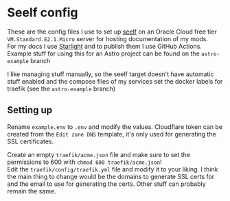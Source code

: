 # Seelf config

These are the config files I use to set up [seelf](https://github.com/YuukanOO/seelf) on an Oracle Cloud free tier `VM.Standard.E2.1.Micro` server for hosting documentation of my mods.  
For my docs I use [Starlight](https://starlight.astro.build/) and to publish them I use GitHub Actions. Example stuff for using this for an Astro project can be found on the `astro-example` branch

I like managing stuff manually, so the seelf target doesn't have automatic stuff enabled and the compose files of my services set the docker labels for traefik (see the `astro-example` branch)

## Setting up

Rename `example.env` to `.env` and modify the values. Cloudflare token can be created from the `Edit zone DNS` template, it's only used for generating the SSL certificates.

Create an empty `traefik/acme.json` file and make sure to set the permissions to 600 with `chmod 600 traefik/acme.json`!  
Edit the `traefik/config/traefik.yml` file and modify it to your liking. I think the main thing to change would be the domains to generate SSL certs for and the email to use for generating the certs. Other stuff can probably remain the same.
